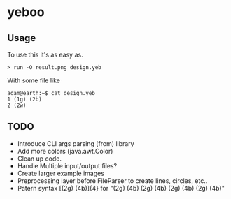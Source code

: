 # yeboo

## Usage

To use this it's as easy as.

    > run -O result.png design.yeb

With some file like

    adam@earth:~$ cat design.yeb
    1 (1g) (2b)
    2 (2w)

## TODO

* Introduce CLI args parsing (from) library
* Add more colors (java.awt.Color)
* Clean up code.
* Handle Multiple input/output files?
* Create larger example images
* Preprocessing layer before FileParser to create lines, circles, etc..
* Patern syntax [(2g) (4b)]{4} for "(2g) (4b) (2g) (4b) (2g) (4b) (2g) (4b)"
